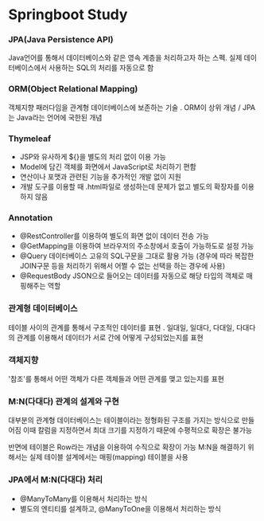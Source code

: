 # Springboot Study

### JPA(Java Persistence API) 
Java언어를 통해서 데이터베이스와 같은 영속 계층을 처리하고자 하는 스펙. 실제 데이터베이스에서 사용하는 SQL의 처리를 자동으로 함

### ORM(Object Relational Mapping) 
객체지향 패러다임을 관계형 데이터베이스에 보존하는 기술 . ORM이 상위 개념 / JPA는 Java라는 언어에 국한된 개념


### Thymeleaf
- JSP와 유사하게 ${}을 별도의 처리 없이 이용 가능
- Model에 담긴 객체를 화면에서 JavaScript로 처리하기 편함
- 연산이나 포맷과 관련된 기능을 추가적인 개발 없이 지원
- 개발 도구를 이용할 때 .html파일로 생성하는데 문제가 없고 별도의 확장자를 이용하지 않음


### Annotation
- @RestController를 이용하여 별도의 화면 없이 데이터 전송 가능
- @GetMapping을 이용하여 브라우저의 주소창에서 호출이 가능하도로 설정 가능
- @Query 데이터베이스 고유의 SQL구문을 그대로 활용 가능 (경우에 따라 복잡한 JOIN구문 등을 처리하기 위해서 어쩔 수 없는 선택을 하는 경우에 사용)
- @RequestBody JSON으로 들어오는 데이터를 자동으로 해당 타입의 객체로 매핑해주는 역할


### 관계형 데이터베이스  
테이블 사이의 관계를 통해서 구조적인 데이터를 표현 . 일대일, 일대다, 다대일, 다대다의 관계를 이용해서 데이터가 서로 간에 어떻게 구성되었는지를 표현
### 객체지향 
'참조'를 통해서 어떤 객체가 다른 객체들과 어떤 관계를 맺고 있는지를 표현

### M:N(다대다) 관계의 설계와 구현
대부분의 관계형 데이터베이스는 테이블이라는 정형화된 구조를 가지는 방식으로 만들어짐
이때 칼럼을 지정하면서 최대 크기를 지정하기 때문에 수평적으로 확장은 불가능

반면에 테이블은 Row라는 개념을 이용하여 수직으로 확장이 가능
M:N을 해결하기 위해서는 실제 테이블 설계에서는 매핑(mapping) 테이블을 사용

### JPA에서 M:N(다대다) 처리
- @ManyToMany를 이용해서 처리하는 방식
- 별도의 엔티티를 설계하고, @ManyToOne을 이용해서 처리하는 방식
